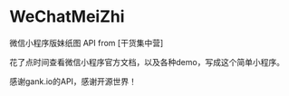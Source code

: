 # WeChatMeiZhi

微信小程序版妹纸图 API from  [干货集中营]

花了点时间查看微信小程序官方文档，以及各种demo，写成这个简单小程序。

感谢gank.io的API，感谢开源世界！


